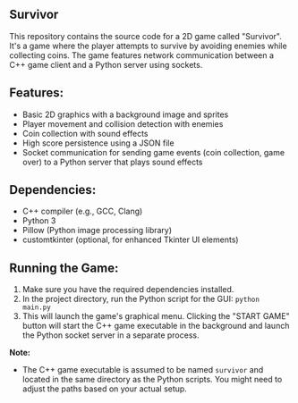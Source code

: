 ## Survivor

This repository contains the source code for a 2D game called "Survivor". It's a game where the player attempts to survive by avoiding enemies while collecting coins. The game features network communication between a C++ game client and a Python server using sockets.

## Features:

- Basic 2D graphics with a background image and sprites
- Player movement and collision detection with enemies
- Coin collection with sound effects
- High score persistence using a JSON file
- Socket communication for sending game events (coin collection, game over) to a Python server that plays sound effects

## Dependencies:

- C++ compiler (e.g., GCC, Clang)
- Python 3
- Pillow (Python image processing library)
- customtkinter (optional, for enhanced Tkinter UI elements)

## Running the Game:

1. Make sure you have the required dependencies installed.
2. In the project directory, run the Python script for the GUI: `python main.py`
3. This will launch the game's graphical menu. Clicking the "START GAME" button will start the C++ game executable in the background and launch the Python socket server in a separate process.

**Note:**

- The C++ game executable is assumed to be named `survivor` and located in the same directory as the Python scripts. You might need to adjust the paths based on your actual setup.
